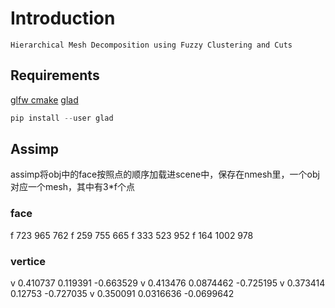# Introduction
`Hierarchical Mesh Decomposition using Fuzzy Clustering and Cuts`

## Requirements
[glfw cmake](https://www.glfw.org/docs/latest/build_guide.html#build_link_cmake_package)
[glad](https://github.com/Dav1dde/glad.git)
```python
pip install --user glad
```
## Assimp
assimp将obj中的face按照点的顺序加载进scene中，保存在nmesh里，一个obj对应一个mesh，其中有3*f个点
### face
f 723 965 762
f 259 755 665
f 333 523 952
f 164 1002 978
### vertice
v 0.410737 0.119391 -0.663529
v 0.413476 0.0874462 -0.725195
v 0.373414 0.12753 -0.727035
v 0.350091 0.0316636 -0.0699642
